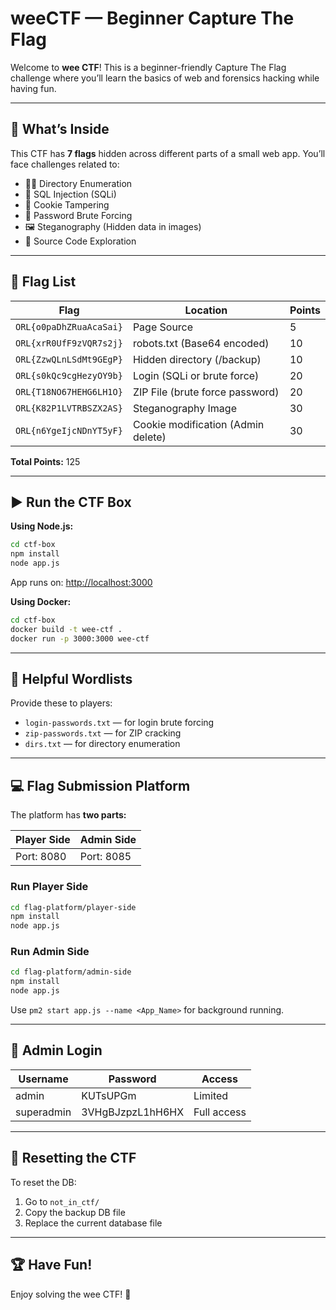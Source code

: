 # weeCTF — Beginner Capture The Flag

Welcome to **wee CTF**! This is a beginner-friendly Capture The Flag challenge where you’ll learn the basics of web and forensics hacking while having fun.

---

## 🧩 What’s Inside

This CTF has **7 flags** hidden across different parts of a small web app. You’ll face challenges related to:

* 🕵️‍♂️ Directory Enumeration
* 💉 SQL Injection (SQLi)
* 🍪 Cookie Tampering
* 🔐 Password Brute Forcing
* 🖼️ Steganography (Hidden data in images)
* 🧠 Source Code Exploration

---

## 🏁 Flag List

| Flag                    | Location                           | Points    |
| ----------------------- | ---------------------------------- | --------- |
| `ORL{o0paDhZRuaAcaSai}` | Page Source                        | 5         |
| `ORL{xrR0UfF9zVQR7s2j}` | robots.txt (Base64 encoded)        | 10        |
| `ORL{ZzwQLnLSdMt9GEgP}` | Hidden directory (/backup)         | 10        |
| `ORL{s0kQc9cgHezyOY9b}` | Login (SQLi or brute force)        | 20        |
| `ORL{T18NO67HEHG6LH1O}` | ZIP File (brute force password)    | 20        |
| `ORL{K82P1LVTRBSZX2AS}` | Steganography Image                | 30        |
| `ORL{n6YgeIjcNDnYT5yF}` | Cookie modification (Admin delete) | 30        |

**Total Points:** 125

---

## ▶️ Run the CTF Box

**Using Node.js:**

```bash
cd ctf-box
npm install
node app.js
```

App runs on: [http://localhost:3000](http://localhost:3000)

**Using Docker:**

```bash
cd ctf-box
docker build -t wee-ctf .
docker run -p 3000:3000 wee-ctf
```

---

## 🧠 Helpful Wordlists

Provide these to players:

*  `login-passwords.txt` — for login brute forcing
*  `zip-passwords.txt` — for ZIP cracking
*  `dirs.txt` — for directory enumeration

---

## 💻 Flag Submission Platform

The platform has **two parts:**

| Player Side    | Admin Side    |
| -------------- | ------------- |
| Port: 8080     | Port: 8085    |

### Run Player Side

```bash
cd flag-platform/player-side
npm install
node app.js
```

### Run Admin Side

```bash
cd flag-platform/admin-side
npm install
node app.js
```

Use `pm2 start app.js --name <App_Name>` for background running.

---

## 🔐 Admin Login

| Username   | Password         | Access      |
| ---------- | ---------------- | ----------- |
| admin      | KUTsUPGm         | Limited     |
| superadmin | 3VHgBJzpzL1hH6HX | Full access |

---

## 🔄 Resetting the CTF

To reset the DB:

1. Go to `not_in_ctf/`
2. Copy the backup DB file
3. Replace the current database file

---

## 🏆 Have Fun!

Enjoy solving the wee CTF! 🥳
